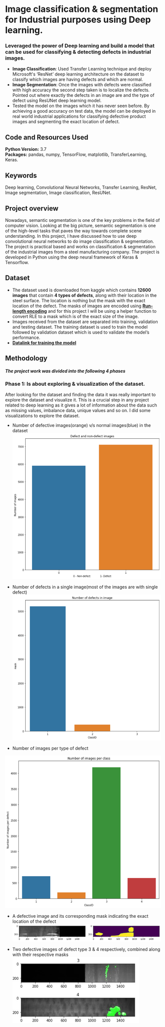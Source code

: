 # Image classification & segmentation for Industrial purposes using Deep learning.
### Leveraged the power of Deep learning and build a model that can be used for classifying & detecting defects in industrial images.
* **Image Classification**: Used Transfer Learning technique and deploy Microsoft's ‘ResNet’ deep learning architecture on the dataset to classify which images are having defects and which are normal.
* **Image Segmentation**: Once the images with defects were classified with high accuracy the second step taken is to localize the defects. Pointed out where exactly the defects in an image are and the type of defect using ResUNet deep learning model.
* Tested the model on the images which it has never seen before. By achieving a good accuracy on test data, the model can be deployed in real world industrial applications for classifying defective product images and segmenting the exact location of defect.

## Code and Resources Used
**Python Version:** 3.7  
**Packages:** pandas, numpy, TensorFlow, matplotlib, TransferLearning, Keras. 

## Keywords
Deep learning, Convolutional Neural Networks, Transfer Learning, ResNet,
Image segmentation, Image classification, ResUNet.

## Project overview
Nowadays, semantic segmentation is one of the key problems in the field of computer vision.
Looking at the big picture, semantic segmentation is one of the high-level tasks that paves
the way towards complete scene understanding. 
In this project, I have discussed how to use deep convolutional neural networks to do image
classification & segmentation. The project is practical based and works on classification &
segmentation of the industrial images from a steel manufacturing company. The project is
developed in Python using the deep neural framework of Keras & Tensorflow.

## Dataset
* The dataset used is downloaded from kaggle which contains **12600 images** that contain **4
types of defects**, along with their location in the steel surface. The location is nothing but the
mask with the exact location of the defect. The masks of images are encoded using
**[Run-length encoding](https://en.wikipedia.org/wiki/Run-length_encoding)** and for this project I will be using a helper function to convert RLE to a
mask which is of the exact size of the image.
* Images received from the dataset are separated into training, validation and testing dataset.
The training dataset is used to train the model followed by validation dataset which is used to
validate the model’s performance.
* **[Datalink for training the model](https://drive.google.com/drive/folders/1Xn8O6nWcfIx-7HYRPgxomRfHj3V4SgEF?usp=sharing)**

## Methodology
##### The project work was divided into the following 4 phases

### Phase 1: Is about exploring & visualization of the dataset.
After looking for the dataset and finding the data it was really important to explore
the dataset and visualize it. This is a crucial step in any project related to deep learning as it
gives a lot of information about the data such as missing values, imbalance data, unique
values and so on. I did some visualizations to explore the dataset.

* Number of defective images(orange) v/s normal images(blue) in the dataset
![alt text](https://github.com/vikasbhadoria69/Image-classification-segmentation-for-Industrial-purposes-using-Deep-learning/blob/main/Images/img11.png)

* Number of defects in a single image(most of the images are with single defect)
![alt text](https://github.com/vikasbhadoria69/Image-classification-segmentation-for-Industrial-purposes-using-Deep-learning/blob/main/Images/img12.png)

* Number of images per type of defect

![alt text](https://github.com/vikasbhadoria69/Image-classification-segmentation-for-Industrial-purposes-using-Deep-learning/blob/main/Images/img13.png)

* A defective image and its corresponding mask indicating the exact location of the defect
![alt text](https://github.com/vikasbhadoria69/Image-classification-segmentation-for-Industrial-purposes-using-Deep-learning/blob/main/Images/img15.png)

* Two defective images of defect type 3 & 4 respectively, combined along with their respective masks
![alt text](https://github.com/vikasbhadoria69/Image-classification-segmentation-for-Industrial-purposes-using-Deep-learning/blob/main/Images/img14.jpg)



